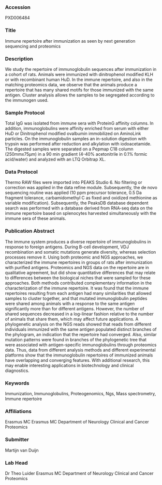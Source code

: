 ### Accession
PXD006484

### Title
Immune repertoire after immunization as seen by next generation sequencing and proteomics

### Description
We study the repertoire of immunoglobulin sequences after immunization in a cohort of rats. Animals were immunized with dinitrophenol modified KLH or with recombinant human HuD. In the immune repertoire, and also in the matching proteomics data, we observe that the  animals produce a repertoire that has many shared motifs for those immunized with the same antigen. Cluster analysis allows the samples to be segregated according to the immunogen used.

### Sample Protocol
Total IgG was isolated from immune sera with ProteinG affinity columns. In addition, immunoglobulins were affinity enriched from serum with either HuD or Dinitrophenol modified ovalbumin immobilized on AminoLink particles. On the immunoglobulin samples an in-solution digestion with trypsin was performed after reduction and alkylation with iodoacetamide. The digested samples were separated on a Pepmap C18 column (250mmx75µm) in a 90 min gradient (4-40% acetonitrile in 0.1% formic acid/water) and analyzed with an LTQ Orbitrap XL.

### Data Protocol
Thermo RAW files were imported into PEAKS Studio 6. No filtering or correction was applied in the data refine module. Subsequently, the de novo sequencing  routine was applied (10 ppm precursor tolerance, 0.5 Da fragment tolerance, carbamidomethyl C as fixed and oxidized methionine as variable modification). Subsequently, the PeaksDB database dependent search was performed with a database derived from RNA-seq data on the immune repertoire based on splenocytes harvested simultaneously with the immune sera of these animals.

### Publication Abstract
The immune system produces a diverse repertoire of immunoglobulins in response to foreign antigens. During B-cell development, VDJ recombination and somatic mutations generate diversity, whereas selection processes remove it. Using both proteomic and NGS approaches, we characterized the immune repertoires in groups of rats after immunization with purified antigens. Proteomics and NGS data on the repertoire are in qualitative agreement, but did show quantitative differences that may relate to differences between the biological niches that were sampled for these approaches. Both methods contributed complementary information in the characterization of the immune repertoire. It was found that the immune repertoires resulting from each antigen had many similarities that allowed samples to cluster together, and that mutated immunoglobulin peptides were shared among animals with a response to the same antigen significantly more than for different antigens. However, the number of shared sequences decreased in a log-linear fashion relative to the number of animals that share them, which may affect future applications. A phylogenetic analysis on the NGS reads showed that reads from different individuals immunized with the same antigen populated distinct branches of the phylogram, an indication that the repertoire had converged. Also, similar mutation patterns were found in branches of the phylogenetic tree that were associated with antigen-specific immunoglobulins through proteomics data. Thus, data from different analysis methods and different experimental platforms show that the immunoglobulin repertoires of immunized animals have overlapping and converging features. With additional research, this may enable interesting applications in biotechnology and clinical diagnostics.

### Keywords
Immunization, Immunoglobulins, Proteogenomics, Ngs, Mass spectrometry, Immune repertoire

### Affiliations
Erasmus MC
Erasmus MC Department of Neurology Clinical and Cancer Proteomics

### Submitter
Martijn van Duijn

### Lab Head
Dr Theo Luider
Erasmus MC Department of Neurology Clinical and Cancer Proteomics


